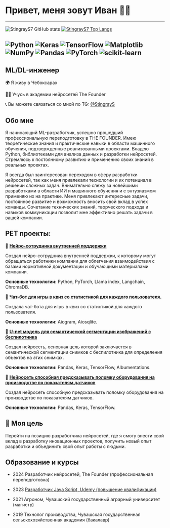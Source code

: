 # Привет, меня зовут Иван 👋👋
---
![StingrayS7 GitHub stats](https://github-readme-stats.vercel.app/api?username=StingrayS7&theme=algolia&show_icons=true)
[![StingrayS7 Top Langs](https://github-readme-stats.vercel.app/api/top-langs/?username=StingrayS7&layout=compact)](https://github.com/anuraghazra/github-readme-stats)

![Python](https://img.shields.io/badge/python-3670A0?style=for-the-badge&logo=python&logoColor=ffdd54) ![Keras](https://img.shields.io/badge/Keras-%23D00000.svg?style=for-the-badge&logo=Keras&logoColor=white) ![TensorFlow](https://img.shields.io/badge/TensorFlow-%23FF6F00.svg?style=for-the-badge&logo=TensorFlow&logoColor=white) ![Matplotlib](https://img.shields.io/badge/Matplotlib-%23ffffff.svg?style=for-the-badge&logo=Matplotlib&logoColor=black) ![NumPy](https://img.shields.io/badge/numpy-%23013243.svg?style=for-the-badge&logo=numpy&logoColor=white) ![Pandas](https://img.shields.io/badge/pandas-%23150458.svg?style=for-the-badge&logo=pandas&logoColor=white) ![PyTorch](https://img.shields.io/badge/PyTorch-%23EE4C2C.svg?style=for-the-badge&logo=PyTorch&logoColor=white) ![scikit-learn](https://img.shields.io/badge/scikit--learn-%23F7931E.svg?style=for-the-badge&logo=scikit-learn&logoColor=white) 
---
## ML/DL-инженер

🌍 Я живу в Чебоксарах

👨‍🎓 Учусь в академии нейросетей The Founder

📞 Вы можете связаться со мной по TG: [@StingrayS](https://t.me/StingrayS)

## Обо мне

Я начинающий ML-разработчик, успешно прошедший профессиональную переподготовку в THE FOUNDER.  Имею теоретические знания и практические навыки в области машинного обучения, подтвержденные реализованными проектами.  Владею Python, библиотеками для анализа данных и разработки нейросетей.  Стремлюсь к постоянному развитию и применению своих знаний в реальных проектах.

Я всегда был заинтересован переходом в сферу разработки нейросетей, так как меня привлекали технологии и их потенциал в решении сложных задач.
Внимательно слежу за новейшими разработками в области ИИ и машинного обучения и с энтузиазмом применяю их на практике.  Меня привлекают интересные задачи, постоянное развитие и возможность вносить свой вклад в успех команды.  Сочетание технических знаний, творческого подхода и навыков коммуникации позволит мне эффективно решать задачи в вашей компании.

## PET проекты:

📌 [**Нейро-сотрудника внутренней поддержки**](https://github.com/StingrayS7/AI_worker)

Создал нейро-сотрудника внутренней поддержки, к которому могут обращаться работники компании для облегчения взаимодействия с базами нормативной документации и обучающими материалами компании.

**Основные технологии:** Python, PyTorch, Llama index, Langchain, ChromaDB.

📌 [**Чат-бот для игры в квиз со статистикой для каждого пользователя.**](https://github.com/StingrayS7/bot_project)

Создала чат-бота для игры в квиз со статистикой для каждого пользователя.

**Основные технологии:** Aiogram, Aiosqlite.

📌 [**U-net модель для семантической сегментации изображений с беспилотника**](https://github.com/StingrayS7/image_segmentation)

Создал нейросеть, основная цель которой заключается в семантической сегментации снимков с беспилотника для определения объектов на этих снимках.

**Основные технологии:** Pandas, Keras, TensorFlow, Albumentations.

📌 [**Нейросеть способная предсказывать поломку оборудования на производстве по показателям датчиков**](https://github.com/StingrayS7/practical-work_1/blob/main/mashine_failure.py)

Создал нейросеть способную предсказывать поломку оборудования на производстве по показателям датчиков.

**Основные технологии:** Pandas, Keras, TensorFlow.

## 🎯 Моя цель

Перейти на позицию разработчика нейросетей, где я смогу внести свой вклад в разработку иновационных проектов, получить новый опыт разработки и объединить свой опыт работы с людьми.

## Образование и курсы

* 2024 Разработчик нейросетей, The Founder (профессиональная переподготовка)

* 2023 [Разработчик Java Script, Udemy (повышение квалификации)](https://drive.google.com/file/d/1O51_eolQPfMv21ZftBPQ3OQi4xFqlb_x/view?usp=sharing)

* 2021 Агроном, Чувашский государственный аграрный университет (магистр)

* 2019 Технолог производства, Чувашская государственная сельскохозяйственная академия (бакалавр)

